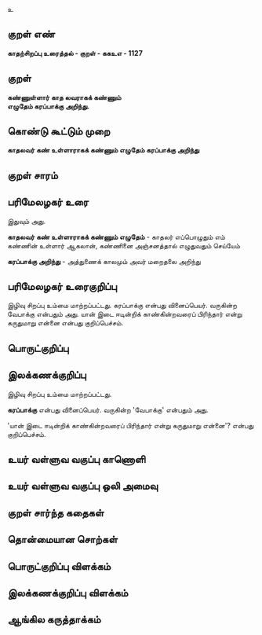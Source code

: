 உ

## குறள் எண் 

**காதற்சிறப்பு உரைத்தல் - குறள் - ககஉஎ - 1127**

## குறள் 

**கண்ணுள்ளார் காத லவராகக் கண்ணும்  
எழுதேம் கரப்பாக்கு அறிந்து.**

## கொண்டு கூட்டும் முறை

**காதலவர் கண் உள்ளாராகக் கண்ணும் எழுதேம் கரப்பாக்கு அறிந்து**

## குறள் சாரம் 


## பரிமேலழகர் உரை

இதுவும் அது. 

**காதலவர் கண் உள்ளாராகக் கண்ணும் எழுதேம்** - காதலர் எப்பொழுதும் எம் கண்ணின் உள்ளார் ஆகலான், கண்ணினை அஞ்சனத்தால் எழுதுவதும் செய்யேம் 

**கரப்பாக்கு அறிந்து** - அத்துணைக் காலமும் அவர் மறைதலை அறிந்து

## பரிமேலழகர் உரைகுறிப்பு   

இழிவு சிறப்பு உம்மை மாற்றப்பட்டது. கரப்பாக்கு என்பது வினைப்பெயர். வருகின்ற வேபாக்கு என்பதும் அது. யான் இடை ஈடின்றிக் காண்கின்றவரைப் பிரிந்தார் என்று கருதுமாறு என்னை என்பது குறிப்பெச்சம்.

## பொருட்குறிப்பு 


## இலக்கணக்குறிப்பு  

இழிவு சிறப்பு உம்மை மாற்றப்பட்டது. 

**கரப்பாக்கு** என்பது வினைப்பெயர்.
வருகின்ற 'வேபாக்கு' என்பதும் அது.

'யான் இடை ஈடின்றிக் காண்கின்றவரைப் பிரிந்தார் என்று கருதுமாறு என்னை'? என்பது குறிப்பெச்சம்.

## உயர் வள்ளுவ வகுப்பு காணொளி


## உயர் வள்ளுவ வகுப்பு ஒலி அமைவு 

 
## குறள் சார்ந்த கதைகள் 


## தொன்மையான சொற்கள்


## பொருட்குறிப்பு விளக்கம்


## இலக்கணக்குறிப்பு விளக்கம்


## ஆங்கில கருத்தாக்கம் 


